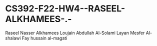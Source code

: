 # CS392-F22-HW4--RASEEL-ALKHAMEES-.-
Raseel Nasser Alkhamees
Loujain Abdullah Al-Solami
Layan Mesfer Al-shalawi 
Fay hussain al-magati 
